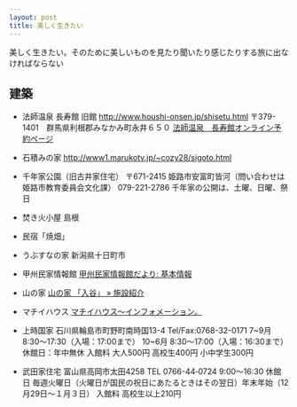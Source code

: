 ```yaml
---
layout: post
title: 美しく生きたい
---
```

美しく生きたい。そのために美しいものを見たり聞いたり感じたりする旅に出なければならない


## 建築

* 法師温泉 長寿館 旧館
http://www.houshi-onsen.jp/shisetu.html
〒379-1401　群馬県利根郡みなかみ町永井６５０
[法師温泉　長寿館オンライン予約ページ](http://www.hitou.or.jp/hymbrrsv/hymbr_rsv01.html?yc=gh093&st=0&zf=1&pn=3&phn=46&rn=2&rhn=22)

* 石積みの家
http://www1.marukotv.jp/~cozy28/sigoto.html

* 千年家公園（旧古井家住宅）
〒671-2415
姫路市安富町皆河（問い合わせは姫路市教育委員会文化課）
079-221-2786
千年家の公開は、土曜、日曜、祭日

* 焚き火小屋 島根

* 民宿「焼畑」

* うぶすなの家
新潟県十日町市

* 甲州民家情報館
[甲州民家情報館だより: 基本情報](http://ienamihozonnkai.blogspot.jp/search/label/%E5%9F%BA%E6%9C%AC%E6%83%85%E5%A0%B1)

* 山の家
[山の家 「入谷」 » 施設紹介](http://iridani-ac.com/facilities/)

* マチイハウス
[マチイハウス～インフォメーション。](http://www.machii-house.com/info.html)

* 上時国家
石川県輪島市町野町南時国13-4
Tel/Fax:0768-32-0171
7~9月	8:30〜17:30（入場：17:00まで）
10~6月	8:30〜17:00（入場：16:30まで）
休館日：年中無休
入館料 大人500円	高校生400円	小中学生300円

* 武田家住宅 
富山県高岡市太田4258
TEL 0766-44‐0724
9:00～16:30
休館日 	毎週火曜日（火曜日が国民の祝日にあたるときはその翌日）年末年始（12月29日～１月３日）
入館料 	高校生以上210円
